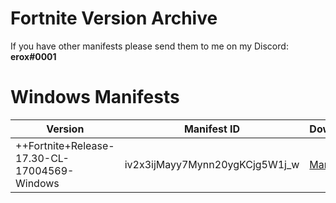 # Fortnite Version Archive

If you have other manifests please send them to me on my Discord: **erox#0001**
# Windows Manifests

|Version|Manifest ID|Download|
|--|--|--|
|++Fortnite+Release-17.30-CL-17004569-Windows|iv2x3ijMayy7Mynn20ygKCjg5W1j_w|[Manifest](https://raw.githubusercontent.com/TSMSHAFTY/FortniteVersionArchive/main/Archive/Manifests/Windows/17.30.manifest)|
